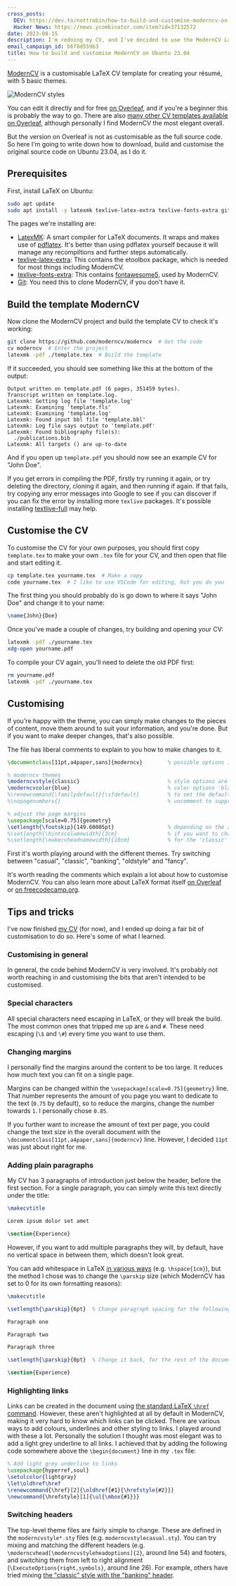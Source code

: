 ```yaml
---
cross_posts:
  DEV: https://dev.to/nottrobin/how-to-build-and-customise-moderncv-on-ubuntu-2304-gfn
  Hacker News: https://news.ycombinator.com/item?id=37132572
date: 2023-08-15
description: I'm redoing my CV, and I've decided to use the ModernCV LaTeX template
email_campaign_id: b6f8d559b3
title: How to build and customise ModernCV on Ubuntu 23.04
---
```


[ModernCV](https://github.com/moderncv) is a customisable LaTeX CV template for creating your résumé, with 5 basic themes.

![ModernCV styles](../images/moderncv-styles.png)

You can edit it directly and for free [on Overleaf](https://www.overleaf.com/latex/templates/moderncv-and-cover-letter-template/sttkgjcysttn), and if you're a beginner this is probably the way to go. There are also [many other CV templates available on Overleaf](https://www.overleaf.com/latex/templates/tagged/cv), although personally I find ModernCV the most elegant overall.

But the version on Overleaf is not as customisable as the full source code. So here I'm going to write down how to download, build and customise the original source code on Ubuntu 23.04, as I do it.

## Prerequisites

First, install LaTeX on Ubuntu:

``` bash
sudo apt update
sudo apt install -y latexmk texlive-latex-extra texlive-fonts-extra git
```

The pages we're installing are:

- [LatexMK](https://mg.readthedocs.io/latexmk.html): A smart compiler for LaTeX documents. It wraps and makes use of [pdflatex](https://www.math.rug.nl/~trentelman/jacob/pdflatex/pdflatex.html). It's better than using pdflatex yourself because it will manage any recompiltions and further steps automatically.
- [texlive-latex-extra](https://packages.debian.org/sid/texlive-latex-extra): This contains the etoolbox package, which is needed for most things including ModernCV.
- [texlive-fonts-extra](https://packages.debian.org/sid/texlive-fonts-extra): This contains [fontawesome5](https://ctan.org/pkg/fontawesome5?lang=en), used by ModernCV.
- [Git](https://github.com/git-guides/install-git): You need this to clone ModernCV, if you don't have it.

## Build the template ModernCV

Now clone the ModernCV project and build the template CV to check it's working:

``` bash
git clone https://github.com/moderncv/moderncv  # Get the code
cv moderncv  # Enter the project
latexmk -pdf ./template.tex  # Build the template
```

If it succeeded, you should see something like this at the bottom of the output:

```
Output written on template.pdf (6 pages, 351459 bytes).
Transcript written on template.log.
Latexmk: Getting log file 'template.log'
Latexmk: Examining 'template.fls'
Latexmk: Examining 'template.log'
Latexmk: Found input bbl file 'template.bbl'
Latexmk: Log file says output to 'template.pdf'
Latexmk: Found bibliography file(s):
  ./publications.bib
Latexmk: All targets () are up-to-date
```

And if you open up `template.pdf` you should now see an example CV for "John Doe".

If you get errors in compiling the PDF, firstly try running it again, or try deleting the directory, cloning it again, and then running if again. If that fails, try copying any error messages into Google to see if you can discover if you can fix the error by installing more `texlive` packages. It's possible installing [textlive-full](https://packages.debian.org/buster/texlive-full) may help.

## Customise the CV

To customise the CV for your own purposes, you should first copy `template.tex` to make your own `.tex` file for your CV, and then open that file and start editing it.

``` bash
cp template.tex yourname.tex  # Make a copy
code yourname.tex  # I like to use VSCode for editing, but you do you
```

The first thing you should probably do is go down to where it says "John Doe" and change it to your name:

``` latex
\name{John}{Doe}
```

Once you've made a couple of changes, try building and opening your CV:

``` bash
latexmk -pdf ./yourname.tex
xdg-open yourname.pdf
```

To compile your CV again, you'll need to delete the old PDF first:

``` bash
rm yourname.pdf
latexmk -pdf ./yourname.tex
```

## Customising

If you're happy with the theme, you can simply make changes to the pieces of content, move them around to suit your information, and you're done. But if you want to make deeper changes, that's also possible.

The file has liberal comments to explain to you how to make changes to it.

```latex
\documentclass[11pt,a4paper,sans]{moderncv}        % possible options include font size ('10pt', '11pt' and '12pt'), paper size ('a4paper', 'letterpaper', 'a5paper', 'legalpaper', 'executivepaper' and 'landscape') and font family ('sans' and 'roman')

% moderncv themes
\moderncvstyle{classic}                            % style options are 'casual' (default), 'classic', 'banking', 'oldstyle' and 'fancy'
\moderncvcolor{blue}                               % color options 'black', 'blue' (default), 'burgundy', 'green', 'grey', 'orange', 'purple' and 'red'
%\renewcommand{\familydefault}{\sfdefault}         % to set the default font; use '\sfdefault' for the default sans serif font, '\rmdefault' for the default roman one, or any tex font name
%\nopagenumbers{}                                  % uncomment to suppress automatic page numbering for CVs longer than one page

% adjust the page margins
\usepackage[scale=0.75]{geometry}
\setlength{\footskip}{149.60005pt}                 % depending on the amount of information in the footer, you need to change this value. comment this line out and set it to the size given in the warning
%\setlength{\hintscolumnwidth}{3cm}                % if you want to change the width of the column with the dates
%\setlength{\makecvheadnamewidth}{10cm}            % for the 'classic' style, if you want to force the width allocated to your name and avoid line breaks. be careful though, the length is normally calculated to avoid any overlap with your personal info; use this at your own typographical risks...
```

First it's worth playing around with the different themes. Try switching between "casual", "classic", "banking", "oldstyle" and "fancy".

It's worth reading the comments which explain a lot about how to customise ModernCV. You can also learn more about LaTeX format itself [on Overleaf](https://www.overleaf.com/learn/latex/Learn_LaTeX_in_30_minutes) or [on freecodecamp.org](https://www.freecodecamp.org/news/learn-latex-full-course/).

## Tips and tricks

I've now finished [my CV](https://github.com/nottrobin/moderncv/releases/download/robinwinslowmorris-v1.0/robinwinslowmorris.pdf) (for now), and I ended up doing a fair bit of customisation to do so. Here's some of what I learned.

### Customising in general

In general, the code behind ModernCV is very involved. It's probably not worth reaching in and customising the bits that aren't intended to be customised.

### Special characters

All special characters need escaping in LaTeX, or they will break the build. The most common ones that tripped me up are `&` and `#`. These need escaping (`\$` and `\#`) every time you want to use them.

### Changing margins

I personally find the margins around the content to be too large. It reduces how much text you can fit on a single page.

Margins can be changed within the `\usepackage[scale=0.75]{geometry}` line. That number represents the amount of you page you want to dedicate to the text (`0.75` by default), so to reduce the margins, change the number towards `1`. I personally chose `0.85`.

If you further want to increase the amount of text per page, you could change the text size in the overall document with the `\documentclass[11pt,a4paper,sans]{moderncv}` line. However, I decided `11pt` was just about right for me.

### Adding plain paragraphs

My CV has 3 paragraphs of introduction just below the header, before the first section. For a single paragraph, you can simply write this text directly under the title:

``` latex
\makecvtitle

Lorem ipsum dolor set amet

\section{Experience}
```

However, if you want to add multiple paragraphs they will, by default, have no vertical space in between them, which doesn't look great.

You can add whitespace in LaTeX [in various ways](https://www.overleaf.com/learn/latex/Line_breaks_and_blank_spaces) (e.g. `\hspace{1cm}`), but the method I chose was to change the `\parskip` size (which ModernCV has set to 0 for its own formatting reasons):

``` latex
\makecvtitle

\setlength{\parskip}{6pt}  % Change paragraph spacing for the following text

Paragraph one

Paragraph two

Paragraph three

\setlength{\parskip}{0pt}  % Change it back, for the rest of the document

\section{Experience}
```



### Highlighting links

Links can be created in the document using [the standard LaTeX `\href` command](https://www.overleaf.com/learn/latex/Hyperlinks). However, these aren't highlighted at all by default in ModernCV, making it very hard to know which links can be clicked. There are various ways to add colours, underlines and other styling to links. I played around with these a lot. Personally the solution I thought was most elegant was to add a light grey underline to all links. I achieved that by adding the following code somewhere above the `\begin{document}` line in my `.tex` file:

``` latex
% Add light grey underline to links
\usepackage{hyperref,soul}
\setulcolor{lightgray}
\let\oldhref\href
\renewcommand{\href}[2]{\oldhref{#1}{\hrefstyle{#2}}}
\newcommand{\hrefstyle}[1]{\ul{\mbox{#1}}}
```

### Switching headers

The top-level theme files are fairly simple to change. These are defined in the `moderncvstyle*.sty` files (e.g. `moderncvstylecasual.sty`). You can try mixing and matching the different headers (e.g. `\moderncvhead[\moderncvstyleheadoptions]{2}`, around line 54) and footers, and switching them from left to right alignment (`\ExecuteOptions{right,symbols}`, around line 26). For example, others have tried mixing [the "classic" style with the "banking" header](https://tex.stackexchange.com/questions/176391/merging-banking-and-classic-style-in-moderncv).
